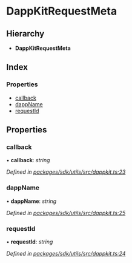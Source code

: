 # DappKitRequestMeta

## Hierarchy

* **DappKitRequestMeta**

## Index

### Properties

* [callback]()
* [dappName]()
* [requestId]()

## Properties

### callback

• **callback**: _string_

_Defined in_ [_packages/sdk/utils/src/dappkit.ts:23_](https://github.com/celo-org/celo-monorepo/blob/master/packages/sdk/utils/src/dappkit.ts#L23)

### dappName

• **dappName**: _string_

_Defined in_ [_packages/sdk/utils/src/dappkit.ts:25_](https://github.com/celo-org/celo-monorepo/blob/master/packages/sdk/utils/src/dappkit.ts#L25)

### requestId

• **requestId**: _string_

_Defined in_ [_packages/sdk/utils/src/dappkit.ts:24_](https://github.com/celo-org/celo-monorepo/blob/master/packages/sdk/utils/src/dappkit.ts#L24)

